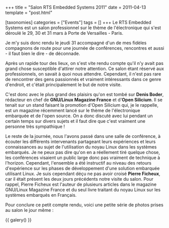 +++
title = "Salon RTS Embedded Systems 2011"
date = 2011-04-13
template = "post.html"

[taxonomies]
categories = ["Events"]
tags = []
+++
Le RTS Embedded Systems est un salon professionnel sur le thème de
l'électronique qui s'est déroulé le 29, 30 et 31 mars à Porte de Versailles -
Paris.

Je m'y suis donc rendu le jeudi 31 accompagné d'un de mes fidèles compagnons de
route pour une journée de conférences, rencontres et aussi - il faut bien le
dire - de déconnade.

Après un rapide tour des lieux, on s'est vite rendu compte qu'il n'y avait pas
grand chose susceptible d'attirer notre attention. Ce salon étant réservé aux
professionnels, on savait à quoi nous attendre. Cependant, il n'est pas rare de
rencontrer des gens passionnés et vraiment intéressants dans ce genre d'endroit,
et c'était principalement le but de notre visite.

<!-- more -->

C'est donc avec le plus grand des plaisirs qu'on est tombé sur **Denis Boder**,
rédacteur en chef de **GNU/Linux Magazine France** et d'**Open Silicium**. Il se
tenait sur un stand faisant la promotion d'Open Silicium qui, je le rappelle,
est un magazine récemment lancé sur le thème de l'électronique embarquée et de
l'open source. On a donc discuté avec lui pendant un certain temps sur divers
sujets et il faut dire que c'est vraiment une personne très sympathique !

Le reste de la journée, nous l'avons passé dans une salle de conférence, à
écouter les différents intervenants partageant leurs expériences et leurs
connaissances au sujet de l'utilisation du noyau Linux dans les systèmes
embarqués. Je ne peux pas dire qu'on en a réellement tiré quelque chose, les
conférences visaient un public large donc pas vraiment de technique à l'horizon.
Cependant, l'ensemble a été instructif au niveau des retours d'expérience sur
les phases de développement d'une solution embarquée utilisant Linux. Je suis
cependant déçu ne pas avoir croisé **Pierre Ficheux**, car il était présent les
deux jours précédents notre visite du salon. Pour rappel, Pierre Ficheux est
l'auteur de plusieurs articles dans le magazine GNU/Linux Magazine France et du
seul livre traitant du noyau Linux sur les systèmes embarqués en Français.

Pour conclure ce petit compte rendu, voici une petite série de photos prises au
salon le jour même :

{{ galery() }}

